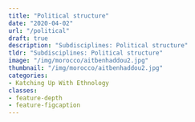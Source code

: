 ```yaml
---
title: "Political structure"
date: "2020-04-02"
url: "/political"
draft: true
description: "Subdisciplines: Political structure"
tldr: "Subdisciplines: Political structure"
image: "/img/morocco/aitbenhaddou2.jpg"
thumbnail: "/img/morocco/aitbenhaddou2.jpg"
categories:
- Katching Up With Ethnology
classes: 
- feature-depth
- feature-figcaption
---
```


<!--more-->



